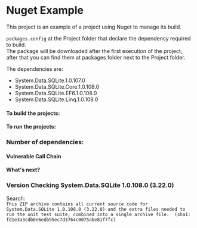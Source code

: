 # Nuget Example 

This project is an example of a project using Nuget to manage its build.

`packages.config` at the Project folder that declare the dependency required to build.  
The package will be downloaded after the first execution of the project, after that you can find them at packages folder next to the Project folder.  

The dependencies are:  
- System.Data.SQLite.1.0.107.0
- System.Data.SQLite.Core.1.0.108.0
- System.Data.SQLite.EF6.1.0.108.0
- System.Data.SQLite.Linq.1.0.108.0
 
#### To build the projects:

#### To run the projects:

### Number of dependencies:  
  
#### Vulnerable Call Chain

#### What's next?

### Version Checking System.Data.SQLite 1.0.108.0 (3.22.0)
Search:  
`This ZIP archive contains all current source code for System.Data.SQLite 1.0.108.0 (3.22.0) and the extra files needed to run the unit test suite, combined into a single archive file. 
(sha1: fd1e3a3cdb0e6edb95ec7d3764c0075abe81f7fc)`

